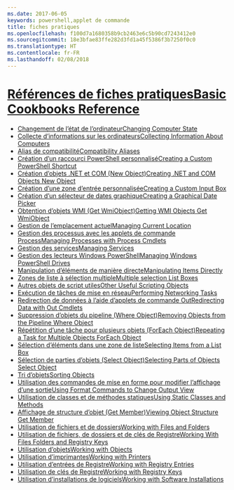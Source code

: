 ```yaml
---
ms.date: 2017-06-05
keywords: powershell,applet de commande
title: fiches pratiques
ms.openlocfilehash: f100d7a1680358b9cb2463e6c5b90cd7243412e0
ms.sourcegitcommit: 18e3bfae83ffe282d3fd1a45f5386f3b7250f0c0
ms.translationtype: HT
ms.contentlocale: fr-FR
ms.lasthandoff: 02/08/2018
---
```

# <a name="basic-cookbooks-referencecookbooksbasic-cookbooks-referencemd"></a>[<span data-ttu-id="0607f-103">Références de fiches pratiques</span><span class="sxs-lookup"><span data-stu-id="0607f-103">Basic Cookbooks Reference</span></span>](cookbooks/basic-cookbooks-reference.md)

- [<span data-ttu-id="0607f-104">Changement de l’état de l’ordinateur</span><span class="sxs-lookup"><span data-stu-id="0607f-104">Changing Computer State</span></span>](cookbooks/Changing-Computer-State.md)
- [<span data-ttu-id="0607f-105">Collecte d’informations sur les ordinateurs</span><span class="sxs-lookup"><span data-stu-id="0607f-105">Collecting Information About Computers</span></span>](cookbooks/Collecting-Information-About-Computers.md)
- [<span data-ttu-id="0607f-106">Alias de compatibilité</span><span class="sxs-lookup"><span data-stu-id="0607f-106">Compatibility Aliases</span></span>](cookbooks/Appendix-1---Compatibility-Aliases.md)
- [<span data-ttu-id="0607f-107">Création d’un raccourci PowerShell personnalisé</span><span class="sxs-lookup"><span data-stu-id="0607f-107">Creating a Custom PowerShell Shortcut</span></span>](cookbooks/Appendix-2---Creating-a-Custom-PowerShell-Shortcut.md)
- [<span data-ttu-id="0607f-108">Création d’objets .NET et COM (New Object)</span><span class="sxs-lookup"><span data-stu-id="0607f-108">Creating .NET and COM Objects  New Object </span></span>](cookbooks/Creating-.NET-and-COM-Objects--New-Object-.md)
- [<span data-ttu-id="0607f-109">Création d’une zone d’entrée personnalisée</span><span class="sxs-lookup"><span data-stu-id="0607f-109">Creating a Custom Input Box</span></span>](cookbooks/Creating-a-Custom-Input-Box.md)
- [<span data-ttu-id="0607f-110">Création d’un sélecteur de dates graphique</span><span class="sxs-lookup"><span data-stu-id="0607f-110">Creating a Graphical Date Picker</span></span>](cookbooks/Creating-a-Graphical-Date-Picker.md)
- [<span data-ttu-id="0607f-111">Obtention d’objets WMI (Get WmiObject)</span><span class="sxs-lookup"><span data-stu-id="0607f-111">Getting WMI Objects  Get WmiObject </span></span>](cookbooks/Getting-WMI-Objects--Get-WmiObject-.md)
- [<span data-ttu-id="0607f-112">Gestion de l’emplacement actuel</span><span class="sxs-lookup"><span data-stu-id="0607f-112">Managing Current Location</span></span>](cookbooks/Managing-Current-Location.md)
- [<span data-ttu-id="0607f-113">Gestion des processus avec les applets de commande Process</span><span class="sxs-lookup"><span data-stu-id="0607f-113">Managing Processes with Process Cmdlets</span></span>](cookbooks/Managing-Processes-with-Process-Cmdlets.md)
- [<span data-ttu-id="0607f-114">Gestion des services</span><span class="sxs-lookup"><span data-stu-id="0607f-114">Managing Services</span></span>](cookbooks/Managing-Services.md)
- [<span data-ttu-id="0607f-115">Gestion des lecteurs Windows PowerShell</span><span class="sxs-lookup"><span data-stu-id="0607f-115">Managing Windows PowerShell Drives</span></span>](cookbooks/Managing-Windows-PowerShell-Drives.md)
- [<span data-ttu-id="0607f-116">Manipulation d’éléments de manière directe</span><span class="sxs-lookup"><span data-stu-id="0607f-116">Manipulating Items Directly</span></span>](cookbooks/Manipulating-Items-Directly.md)
- [<span data-ttu-id="0607f-117">Zones de liste à sélection multiple</span><span class="sxs-lookup"><span data-stu-id="0607f-117">Multiple selection List Boxes</span></span>](cookbooks/Multiple-selection-List-Boxes.md)
- [<span data-ttu-id="0607f-118">Autres objets de script utiles</span><span class="sxs-lookup"><span data-stu-id="0607f-118">Other Useful Scripting Objects</span></span>](cookbooks/Other-Useful-Scripting-Objects.md)
- [<span data-ttu-id="0607f-119">Exécution de tâches de mise en réseau</span><span class="sxs-lookup"><span data-stu-id="0607f-119">Performing Networking Tasks</span></span>](cookbooks/Performing-Networking-Tasks.md)
- [<span data-ttu-id="0607f-120">Redirection de données à l’aide d’applets de commande Out</span><span class="sxs-lookup"><span data-stu-id="0607f-120">Redirecting Data with Out   Cmdlets</span></span>](cookbooks/Redirecting-Data-with-Out---Cmdlets.md)
- [<span data-ttu-id="0607f-121">Suppression d’objets du pipeline (Where Object)</span><span class="sxs-lookup"><span data-stu-id="0607f-121">Removing Objects from the Pipeline  Where Object </span></span>](cookbooks/Removing-Objects-from-the-Pipeline--Where-Object-.md)
- [<span data-ttu-id="0607f-122">Répétition d’une tâche pour plusieurs objets (ForEach Object)</span><span class="sxs-lookup"><span data-stu-id="0607f-122">Repeating a Task for Multiple Objects  ForEach Object </span></span>](cookbooks/Repeating-a-Task-for-Multiple-Objects--ForEach-Object-.md)
- [<span data-ttu-id="0607f-123">Sélection d’éléments dans une zone de liste</span><span class="sxs-lookup"><span data-stu-id="0607f-123">Selecting Items from a List Box</span></span>](cookbooks/Selecting-Items-from-a-List-Box.md)
- [<span data-ttu-id="0607f-124">Sélection de parties d’objets (Select Object)</span><span class="sxs-lookup"><span data-stu-id="0607f-124">Selecting Parts of Objects  Select Object </span></span>](cookbooks/Selecting-Parts-of-Objects--Select-Object-.md)
- [<span data-ttu-id="0607f-125">Tri d’objets</span><span class="sxs-lookup"><span data-stu-id="0607f-125">Sorting Objects</span></span>](cookbooks/Sorting-Objects.md)
- [<span data-ttu-id="0607f-126">Utilisation des commandes de mise en forme pour modifier l’affichage d’une sortie</span><span class="sxs-lookup"><span data-stu-id="0607f-126">Using Format Commands to Change Output View</span></span>](cookbooks/Using-Format-Commands-to-Change-Output-View.md)
- [<span data-ttu-id="0607f-127">Utilisation de classes et de méthodes statiques</span><span class="sxs-lookup"><span data-stu-id="0607f-127">Using Static Classes and Methods</span></span>](cookbooks/Using-Static-Classes-and-Methods.md)
- [<span data-ttu-id="0607f-128">Affichage de structure d’objet (Get Member)</span><span class="sxs-lookup"><span data-stu-id="0607f-128">Viewing Object Structure  Get Member </span></span>](cookbooks/Viewing-Object-Structure--Get-Member-.md)
- [<span data-ttu-id="0607f-129">Utilisation de fichiers et de dossiers</span><span class="sxs-lookup"><span data-stu-id="0607f-129">Working with Files and Folders</span></span>](cookbooks/Working-with-Files-and-Folders.md)
- [<span data-ttu-id="0607f-130">Utilisation de fichiers, de dossiers et de clés de Registre</span><span class="sxs-lookup"><span data-stu-id="0607f-130">Working With Files Folders and Registry Keys</span></span>](cookbooks/Working-With-Files-Folders-and-Registry-Keys.md)
- [<span data-ttu-id="0607f-131">Utilisation d’objets</span><span class="sxs-lookup"><span data-stu-id="0607f-131">Working with Objects</span></span>](cookbooks/Working-with-Objects.md)
- [<span data-ttu-id="0607f-132">Utilisation d’imprimantes</span><span class="sxs-lookup"><span data-stu-id="0607f-132">Working with Printers</span></span>](cookbooks/Working-with-Printers.md)
- [<span data-ttu-id="0607f-133">Utilisation d’entrées de Registre</span><span class="sxs-lookup"><span data-stu-id="0607f-133">Working with Registry Entries</span></span>](cookbooks/Working-with-Registry-Entries.md)
- [<span data-ttu-id="0607f-134">Utilisation de clés de Registre</span><span class="sxs-lookup"><span data-stu-id="0607f-134">Working with Registry Keys</span></span>](cookbooks/Working-with-Registry-Keys.md)
- [<span data-ttu-id="0607f-135">Utilisation d’installations de logiciels</span><span class="sxs-lookup"><span data-stu-id="0607f-135">Working with Software Installations</span></span>](cookbooks/Working-with-Software-Installations.md)


